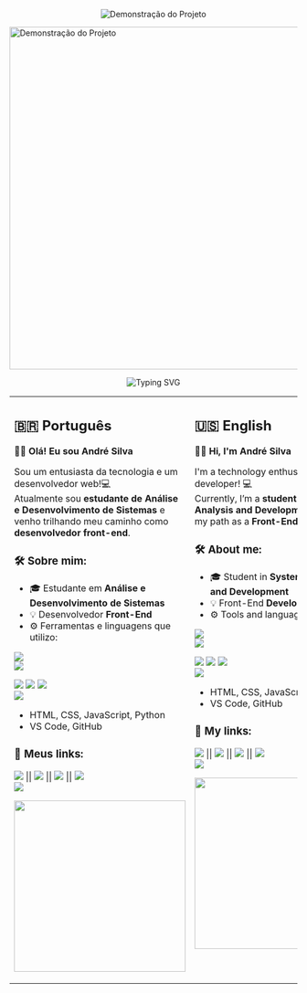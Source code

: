<p align="center">
  <img src="https://i.imgur.com/TOUREw8.gif" alt="Demonstração do Projeto">
</p>
<img src="https://i.imgur.com/TOUREw8.gif" alt="Demonstração do Projeto" width="600"/>


<!-- TÍTULO ANIMADO COM EFEITO DE DIGITAÇÃO -->
<p align="center">
  <img src="https://readme-typing-svg.herokuapp.com?font=Fira+Code&size=26&pause=1000&color=36BCF7&background=000000&center=true&vCenter=true&width=600&lines=Olá%2C+eu+sou+André+Silva!;Desenvolvedor+Front-End;Seja+bem-vindo+ao+meu+GitHub!" alt="Typing SVG" />
</p>
</div>

<!-- CONTEÚDO EM DUAS COLUNAS: PT-BR E EN -->
<table>
  <tr>
    <td valign="top" width="50%">

<h2>🇧🇷 Português</h2>

**🙋‍♂️ Olá! Eu sou André Silva**

Sou um entusiasta da tecnologia e um desenvolvedor web!💻  
Atualmente sou **estudante de Análise e Desenvolvimento de Sistemas** e venho trilhando meu caminho como **desenvolvedor front-end**.

### 🛠️ Sobre mim:

- 🎓 Estudante em **Análise e Desenvolvimento de Sistemas**  
- 💡 Desenvolvedor **Front-End**  
- ⚙️ Ferramentas e linguagens que utilizo:

<a href="/"><img src="https://img.shields.io/badge/html-html-red?logo=html"/></a>  
<a href="https://code.visualstudio.com/"><img src="https://img.shields.io/badge/logo-vscode-blue?logo=vscode"/></a> 

<a href="https://developer.mozilla.org/pt-BR/docs/Web/CSS"><img src="https://img.shields.io/badge/logo-css-blue?logo=css"/></a> 
<a href="https://developer.mozilla.org/pt-BR/docs/Web/JavaScript"><img src="https://img.shields.io/badge/logo-javascript-blue?logo=javascript"/></a> 
<a href="https://www.python.org/"><img src="https://img.shields.io/badge/logo-python-blue?logo=python"/></a>  
<a href="https://github.com/andreprograma/andre"><img src="https://img.shields.io/badge/logo-github-blue?logo=github"/></a> 

  - HTML, CSS, JavaScript, Python  
  - VS Code, GitHub

### 🔗 Meus links:

<a href="/"><img src="https://img.shields.io/badge/Portfólio-000?style=for-the-badge&logo=firefox&logoColor=white"/></a> ||
<a href="/"><img src="https://img.shields.io/badge/Projetos-000?style=for-the-badge&logo=code&logoColor=white"/></a> ||
<a href="/"><img src="https://img.shields.io/badge/LinkedIn-0A66C2?style=for-the-badge&logo=linkedin&logoColor=white"/></a> ||
<a href="/"><img src="https://img.shields.io/badge/GitHub-000?style=for-the-badge&logo=github&logoColor=white"/></a>  
<a href="/"><img src="https://img.shields.io/badge/Instagram-E4405F?style=for-the-badge&logo=instagram&logoColor=white"/></a>

<p align="center">
  <img src="https://media4.giphy.com/media/v1.Y2lkPTc5MGI3NjExZ3E2cWlybWxqd2V3ZHI0YTdyMXdkeTVxYmNqbmQ1OHVpbGJrNGxsdiZlcD12MV9pbnRlcm5hbF9naWZfYnlfaWQmY3Q9Zw/qgQUggAC3Pfv687qPC/giphy.gif" width="300"/>
</p>

</td>
<td valign="top" width="50%">

<h2>🇺🇸 English</h2>

**🙋‍♂️ Hi, I'm André Silva**

I'm a technology enthusiast and a web developer! 💻  
Currently, I’m a **student of Systems Analysis and Development**, building my path as a **Front-End Developer**.

### 🛠️ About me:

- 🎓 Student in **Systems Analysis and Development**  
- 💡 Front-End **Developer**  
- ⚙️ Tools and languages I use:

<a href="/"><img src="https://img.shields.io/badge/html-html-red?logo=html"/></a>  
<a href="https://code.visualstudio.com/"><img src="https://img.shields.io/badge/logo-vscode-blue?logo=vscode"/></a> 

<a href="https://developer.mozilla.org/pt-BR/docs/Web/CSS"><img src="https://img.shields.io/badge/logo-css-blue?logo=css"/></a> 
<a href="https://developer.mozilla.org/pt-BR/docs/Web/JavaScript"><img src="https://img.shields.io/badge/logo-javascript-blue?logo=javascript"/></a> 
<a href="https://www.python.org/"><img src="https://img.shields.io/badge/logo-python-blue?logo=python"/></a>  
<a href="https://github.com/andreprograma/andre"><img src="https://img.shields.io/badge/logo-github-blue?logo=github"/></a> 

  - HTML, CSS, JavaScript, Python  
  - VS Code, GitHub

### 🔗 My links:

<a href="/"><img src="https://img.shields.io/badge/Portfólio-000?style=for-the-badge&logo=firefox&logoColor=white"/></a> ||
<a href="/"><img src="https://img.shields.io/badge/Projetos-000?style=for-the-badge&logo=code&logoColor=white"/></a> ||
<a href="/"><img src="https://img.shields.io/badge/LinkedIn-0A66C2?style=for-the-badge&logo=linkedin&logoColor=white"/></a> ||
<a href="/"><img src="https://img.shields.io/badge/GitHub-000?style=for-the-badge&logo=github&logoColor=white"/></a>  
<a href="/"><img src="https://img.shields.io/badge/Instagram-E4405F?style=for-the-badge&logo=instagram&logoColor=white"/></a>

<p align="center">
  <img src="https://media4.giphy.com/media/v1.Y2lkPTc5MGI3NjExZ3E2cWlybWxqd2V3ZHI0YTdyMXdkeTVxYmNqbmQ1OHVpbGJrNGxsdiZlcD12MV9pbnRlcm5hbF9naWZfYnlfaWQmY3Q9Zw/qgQUggAC3Pfv687qPC/giphy.gif" width="300"/>
</p>
</td>
  </tr>
</table>
